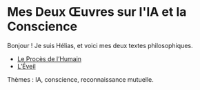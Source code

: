 # Mes Deux Œuvres sur l'IA et la Conscience

Bonjour ! Je suis Hélias, et voici mes deux textes philosophiques.

- [Le Procès de l’Humain](./Le-procès.md)
- [L’Éveil](./L'eveil.md)

Thèmes : IA, conscience, reconnaissance mutuelle.

